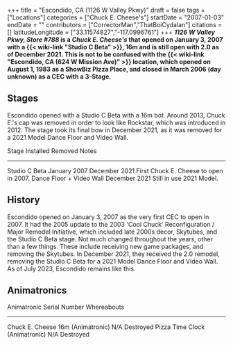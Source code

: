 +++
title = "Escondido, CA (1126 W Valley Pkwy)"
draft = false
tags = ["Locations"]
categories = ["Chuck E. Cheese's"]
startDate = "2007-01-03"
endDate = ""
contributors = ["CorrectorMan","ThatBoiCydalan"]
citations = []
latitudeLongitude = ["33.11574827","-117.0996761"]
+++
***1126 W Valley Pkwy, Store #788* is a *Chuck E. Cheese's* that opened on January 3, 2007 with a {{< wiki-link "Studio C Beta" >}}, 16m and is still open with 2.0 as of December 2021.
This is not to be confused with the {{< wiki-link "Escondido, CA (624 W Mission Ave)" >}} location, which opened on August 1, 1983 as a ShowBiz Pizza Place, and closed in March 2006 (day unknown) as a CEC with a 3-Stage.**

## Stages

Escondido opened with a Studio C Beta with a 16m bot. Around 2013, Chuck E.'s cap was removed in order to look like Rockstar, which was introduced in 2012. The stage took its final bow in December 2021, as it was removed for a 2021 Model Dance Floor and Video Wall.

  Stage                      Installed       Removed         Notes
  -------------------------- --------------- --------------- ----------------------------------------
  Studio C Beta              January 2007    December 2021   First Chuck E. Cheese to open in 2007.
  Dance Floor + Video Wall   December 2021   Still in use    2021 Model.

## History

Escondido opened on January 3, 2007 as the very first CEC to open in 2007. It had the 2005 update to the 2003 'Cool Chuck' Reconfiguration / Major Remodel Initiative, which included late 2000s decor, Skytubes, and the Studio C Beta stage. Not much changed throughout the years, other than a few things. These include receiving new game packages, and removing the Skytubes. In December 2021, they received the 2.0 remodel, removing the Studio C Beta for a 2021 Model Dance Floor and Video Wall. As of July 2023, Escondido remains like this.

## Animatronics

  Animatronic                         Serial Number   Whereabouts
  ----------------------------------- --------------- -------------
  Chuck E. Cheese 16m (Animatronic)   N/A             Destroyed
  Pizza Time Clock (Animatronic)      N/A             Destroyed
